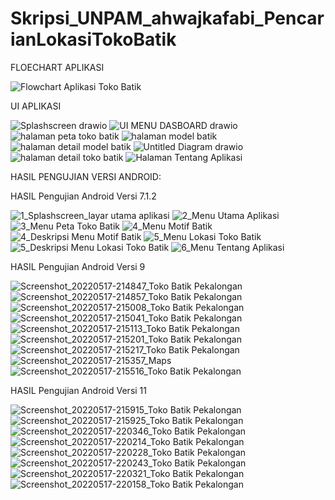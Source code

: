 # Skripsi_UNPAM_ahwajkafabi_PencarianLokasiTokoBatik

FLOECHART APLIKASI

![Flowchart Aplikasi Toko Batik](https://user-images.githubusercontent.com/69799720/180637280-2d93d8e7-1bd5-4704-8c7e-463709e366a7.png)


UI APLIKASI 

![Splashscreen drawio](https://user-images.githubusercontent.com/69799720/180636622-c0c5468b-23fb-41cc-82ba-8a37379e1a75.png)
![UI MENU DASBOARD drawio](https://user-images.githubusercontent.com/69799720/180636628-13401742-9c1a-4465-8d43-4e0e958bc34f.png)
![halaman peta toko batik](https://user-images.githubusercontent.com/69799720/180636665-cc3424c9-f972-4840-877a-275844b762e3.png)
![halaman model batik](https://user-images.githubusercontent.com/69799720/180636693-b4f30acb-7664-4968-afdc-484e6e63994d.png)
![halaman detail model batik](https://user-images.githubusercontent.com/69799720/180636699-3a533ba6-0e26-4696-a968-9608ce96132c.png)
![Untitled Diagram drawio](https://user-images.githubusercontent.com/69799720/180636708-88e7829b-e57a-43db-8a7f-ee0e47058a15.png)
![halaman detail toko batik](https://user-images.githubusercontent.com/69799720/180636719-afc29e0f-bbbe-4210-95ff-f9101ba5c008.png)
![Halaman Tentang Aplikasi](https://user-images.githubusercontent.com/69799720/180636725-ec49f189-9740-4e14-b10b-3a4cf2c7447b.png)

HASIL PENGUJIAN VERSI ANDROID:

HASIL Pengujian Android Versi 7.1.2

![1_Splashscreen_layar utama aplikasi](https://user-images.githubusercontent.com/69799720/180636366-33f5bfc2-8173-4761-9cbc-ae3e40861c51.PNG)
![2_Menu Utama Aplikasi](https://user-images.githubusercontent.com/69799720/180636429-49e49b21-1e43-4c7b-96ed-b4d79ed1f05d.PNG)
![3_Menu Peta Toko Batik](https://user-images.githubusercontent.com/69799720/180636521-d24cc9af-c667-406a-a36a-89bdb28a07b4.PNG)
![4_Menu Motif Batik](https://user-images.githubusercontent.com/69799720/180636545-d1a25192-1cd4-46a8-8208-6c8bf3a0b431.PNG)
![4_Deskripsi Menu Motif Batik](https://user-images.githubusercontent.com/69799720/180636554-2384e310-8ca3-43e1-982b-d1251ca33e15.PNG)
![5_Menu Lokasi Toko Batik](https://user-images.githubusercontent.com/69799720/180636563-f76f3970-b2cd-420a-afdb-70fa677da9b7.PNG)
![5_Deskripsi Menu Lokasi Toko Batik](https://user-images.githubusercontent.com/69799720/180636576-d76f7c8b-4e1b-4d20-b057-067ca321d32c.PNG)
![6_Menu Tentang Aplikasi](https://user-images.githubusercontent.com/69799720/180636610-a1c651ae-4ec3-44d4-b176-21aa86c41df1.PNG)

HASIL Pengujian Android Versi 9

![Screenshot_20220517-214847_Toko Batik Pekalongan](https://user-images.githubusercontent.com/69799720/180637008-c4af1cef-d632-4c7a-a577-46374fdf4193.jpg)
![Screenshot_20220517-214857_Toko Batik Pekalongan](https://user-images.githubusercontent.com/69799720/180637015-5de6abb8-3bc3-4883-a044-8b8ba148273b.jpg)
![Screenshot_20220517-215008_Toko Batik Pekalongan](https://user-images.githubusercontent.com/69799720/180637021-a309aa1d-2394-4e01-bad0-633e73b392a9.jpg)
![Screenshot_20220517-215041_Toko Batik Pekalongan](https://user-images.githubusercontent.com/69799720/180637026-c6659a93-2457-4398-9414-593f96efa470.jpg)
![Screenshot_20220517-215113_Toko Batik Pekalongan](https://user-images.githubusercontent.com/69799720/180637033-56ff9934-6a13-4d1b-8807-8c010c640f83.jpg)
![Screenshot_20220517-215201_Toko Batik Pekalongan](https://user-images.githubusercontent.com/69799720/180637044-0c3d340f-7e53-41ab-b18c-b288d6bfcb97.jpg)
![Screenshot_20220517-215217_Toko Batik Pekalongan](https://user-images.githubusercontent.com/69799720/180637050-0a5ca332-b2c7-4bc8-8739-c38af6ada383.jpg)
![Screenshot_20220517-215357_Maps](https://user-images.githubusercontent.com/69799720/180637074-784520ad-bc5c-4b6e-9382-9c8010396ec6.jpg)
![Screenshot_20220517-215516_Toko Batik Pekalongan](https://user-images.githubusercontent.com/69799720/180637083-0bdfc275-bed3-42f0-ba89-c867e89a4a9f.jpg)

HASIL Pengujian Android Versi 11

![Screenshot_20220517-215915_Toko Batik Pekalongan](https://user-images.githubusercontent.com/69799720/180637157-f540c9ee-53bd-4d43-8c65-4521beadb564.jpg)
![Screenshot_20220517-215925_Toko Batik Pekalongan](https://user-images.githubusercontent.com/69799720/180637163-791ba7e2-d3b5-421f-ac7c-7f9b1fb5ccfb.jpg)
![Screenshot_20220517-220346_Toko Batik Pekalongan](https://user-images.githubusercontent.com/69799720/180637183-e033b47d-a924-422b-823c-6816998a202a.jpg)
![Screenshot_20220517-220214_Toko Batik Pekalongan](https://user-images.githubusercontent.com/69799720/180637191-5483f723-2b75-42a0-8b50-74015a002da3.jpg)
![Screenshot_20220517-220228_Toko Batik Pekalongan](https://user-images.githubusercontent.com/69799720/180637200-c8854aed-f886-45f5-ab9a-4d97f0416017.jpg)
![Screenshot_20220517-220243_Toko Batik Pekalongan](https://user-images.githubusercontent.com/69799720/180637213-b8fb082a-85af-44ca-87f6-341a0a844461.jpg)
![Screenshot_20220517-220321_Toko Batik Pekalongan](https://user-images.githubusercontent.com/69799720/180637222-ea9df7d4-4261-4855-be97-f080f694d295.jpg)
![Screenshot_20220517-220158_Toko Batik Pekalongan](https://user-images.githubusercontent.com/69799720/180637229-23648dbd-5171-43d4-927c-03bc94a26f0a.jpg)







